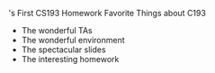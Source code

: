 <Alexander>'s First CS193 Homework
Favorite Things about C193
- The wonderful TAs
- The wonderful environment
- The spectacular slides
- The interesting homework
